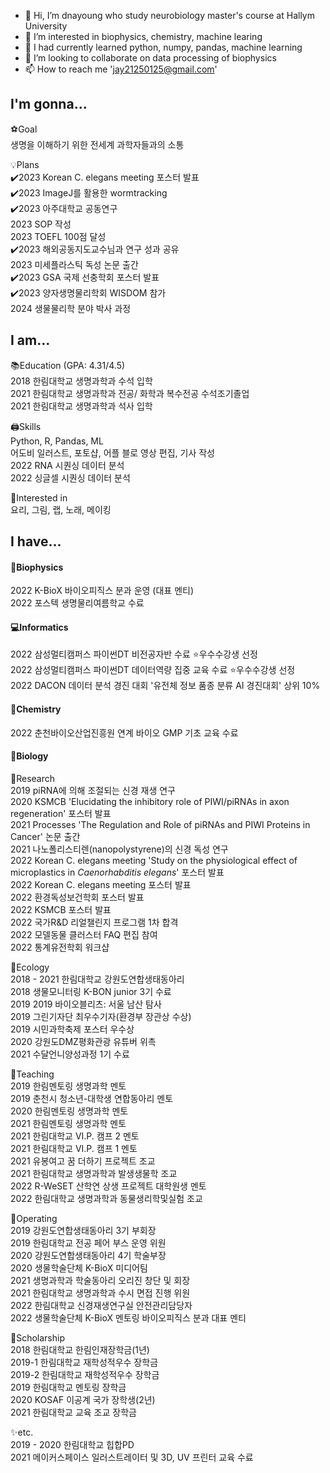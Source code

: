 - 👋 Hi, I’m dnayoung who study neurobiology master's course at Hallym University 
- 👀 I’m interested in biophysics, chemistry, machine learing
- 🌱 I had currently learned python, numpy, pandas, machine learning
- 💞️ I’m looking to collaborate on data processing of biophysics  
- 📫 How to reach me 'jay21250125@gmail.com'

## I'm gonna...

⚽Goal  
생명을 이해하기 위한 전세계 과학자들과의 소통

💡Plans  
✔️2023 Korean C. elegans meeting 포스터 발표  
✔️2023 ImageJ를 활용한 wormtracking  
✔️2023 아주대학교 공동연구  
2023 SOP 작성  
2023 TOEFL 100점 달성  
✔️2023 해외공동지도교수님과 연구 성과 공유  
2023 미세플라스틱 독성 논문 출간  
✔️2023 GSA 국제 선충학회 포스터 발표  
✔️2023 양자생명물리학회 WISDOM 참가  
2024 생물물리학 분야 박사 과정  

## I am...

📚Education (GPA: 4.31/4.5)  
2018 한림대학교 생명과학과 수석 입학  
2021 한림대학교 생명과학과 전공/ 화학과 복수전공 수석조기졸업  
2021 한림대학교 생명과학과 석사 입학  

🖨Skills  
Python, R, Pandas, ML  
어도비 일러스트, 포토샵, 어플 블로 영상 편집, 기사 작성  
2022 RNA 시퀀싱 데이터 분석  
2022 싱글셀 시퀀싱 데이터 분석  

🍳Interested in  
요리, 그림, 랩, 노래, 메이킹  

## I have...

#### 🔎Biophysics
2022 K-BioX 바이오피직스 분과 운영 (대표 멘티)  
2022 포스텍 생명물리여름학교 수료  

#### 💻Informatics  
2022 삼성멀티캠퍼스 파이썬DT 비전공자반 수료 ⭐우수수강생 선정  
2022 삼성멀티캠퍼스 파이썬DT 데이터역량 집중 교육 수료 ⭐우수수강생 선정  
2022 DACON 데이터 분석 경진 대회 '유전체 정보 품종 분류 AI 경진대회' 상위 10%  

#### 🧪Chemistry  
2022 춘천바이오산업진흥원 연계 바이오 GMP 기초 교육 수료  

#### 🌱Biology  
🧬Research  
2019 piRNA에 의해 조절되는 신경 재생 연구  
2020 KSMCB 'Elucidating the inhibitory role of PIWI/piRNAs in axon regeneration' 포스터 발표  
2021 Processes 'The Regulation and Role of piRNAs and PIWI Proteins in Cancer' 논문 출간  
2021 나노폴리스티렌(nanopolystyrene)의 신경 독성 연구  
2022 Korean C. elegans meeting 'Study on the physiological effect of microplastics in *Caenorhabditis elegans*' 포스터 발표  
2022 Korean C. elegans meeting 포스터 발표  
2022 환경독성보건학회 포스터 발표  
2022 KSMCB 포스터 발표  
2022 국가R&D 리얼챌린지 프로그램 1차 합격  
2022 모델동물 클러스터 FAQ 편집 참여  
2022 통계유전학회 워크샵  
  

🌳Ecology  
2018 - 2021 한림대학교 강원도연합생태동아리  
2018 생물모니터링 K-BON junior 3기 수료  
2019 2019 바이오블리츠: 서울 남산 탐사  
2019 그린기자단 최우수기자(환경부 장관상 수상)  
2019 시민과학축제 포스터 우수상    
2020 강원도DMZ평화관광 유튜버 위촉  
2021 수달언니양성과정 1기 수료  

📝Teaching  
2019 한림멘토링 생명과학 멘토  
2019 춘천시 청소년-대학생 연합동아리 멘토  
2020 한림멘토링 생명과학 멘토  
2021 한림멘토링 생명과학 멘토  
2021 한림대학교 VI.P. 캠프 2 멘토  
2021 한림대학교 VI.P. 캠프 1 멘토  
2021 유봉여고 꿈 더하기 프로젝트 조교  
2021 한림대학교 생명과학과 발생생물학 조교  
2022 R-WeSET 산학연 상생 프로젝트 대학원생 멘토  
2022 한림대학교 생명과학과 동물생리학및실험 조교  

🎤Operating  
2019 강원도연합생태동아리 3기 부회장  
2019 한림대학교 전공 페어 부스 운영 위원  
2020 강원도연합생태동아리 4기 학술부장  
2020 생물학술단체 K-BioX 미디어팀  
2021 생명과학과 학술동아리 오리진 창단 및 회장  
2021 한림대학교 생명과학과 수시 면접 진행 위원  
2022 한림대학교 신경재생연구실 안전관리담당자   
2022 생물학술단체 K-BioX 멘토링 바이오피직스 분과 대표 멘티  

🥇Scholarship  
2018 한림대학교 한림인재장학금(1년)  
2019-1 한림대학교 재학성적우수 장학금  
2019-2 한림대학교 재학성적우수 장학금  
2019 한림대학교 멘토링 장학금  
2020 KOSAF 이공계 국가 장학생(2년)  
2021 한림대학교 교육 조교 장학금  

✨etc.  
2019 - 2020 한림대학교 힙합PD  
2021 메이커스페이스 일러스트레이터 및 3D, UV 프린터 교육 수료  
